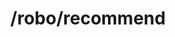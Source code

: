 ---
title: /robo/recommend
position: 7.0
type: get
description: Return an investment product based on the user's risk tolerence 
parameters:
  - name: userId
    content: The user for the fund is recommend 
  - name: questionId
    content: The Id of the question
  - name: answerId
    content: The selected answer Id
content_markdown: |-
  This call will return an investment fund based on the user's risk tolerance 
  {: .info }
  Investment fund based on the user's risk tolerance
left_code_blocks:
  - code_block: |-
      $.get("http://api.kapitalwise.com/robo/recommend", { 
      "token": "YOUR_APP_KEY",
      "userId":123,
      "userResponses": [
      {
        "questionId": 1, 
        "answerId": 1
      },
      {
        "questionId": 2, 
        "answerId": 3
      }
      {
        "questionId": 3, 
        "answerId": 4
      }]
      }, function(data) {
        alert(data);
      });
    title: jQuery
    language: javascript
right_code_blocks:
  - code_block: |2-
      {
        "id" : 123,
        "externalProductId" : "313",
        "fundName" : "ABSA SELECT EQUITY FUNDS",
        "fundCode" : "ABSAEQTY",
        "fundFactsheet" : "https://www.absainvestments.co.za/wealth-and-investment-management/e-docs/fund-fact-sheets/Absa%20Select%20Equity%20Fund.pdf",
        "fundInfo" : "High risk fund for investors who are not risk cautious. This fund is suitable for investors who seek long-term capital growth from equity exposure",
        "fundIconUrl" : "https://image.ibb.co/b96EUa/Core.png",
        "symbol" : "ABSAEQTY",
        "cusip" : "008000AA7",
        "fundType" : "HighRisk"
      }
    title: Response
    language: json
  - code_block: |2-
      {
        "error": true,
        "message": "Could not recommend any product"
      }
    title: Error
    language: json
---